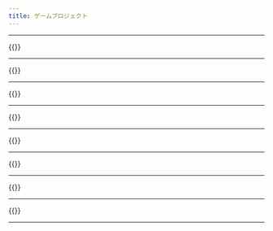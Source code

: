```yaml
---
title: ゲームプロジェクト
---
```


---

{{<project-entry-img name="ふわふわぷかぷかゴムテニス" date="2024" role="プログラマー、テクニカルアーティスト" desc="これはスペーステニスゲームです。6回連続でボールを打つと勝利！しかし、ネットがないとラケットは何をするべきでしょうか？答えはあなたの心の中にあります（それは暴力です）。このゲームは、一週間でToJam 2024：Talk About Fourshadowingのために作られたもので、テーマは「それはそうなるべきだ！」です。" img="ffrt/ffrtbeat.png" devlog="ffrt" play="https://secondrealmstudio.itch.io/ffrt" >}}

---

{{<project-entry-img name="エコーズ・オブ・ザ・ルーツ" date="2023-2024" role="テクニカルアーティスト、リードプログラマー" desc="2024年レベルアップショーケースで最優秀芸術成就賞を受賞。Unity製の2.5Dアクションアドベンチャーゲーム。戦闘フレームワークのコーディング、シェーダー・ポストプロセス・アセットオートメーションツールなどの技術アートを担当。" img="eotr/AWARDS-min.png" devlog="eotr" play="https://secondrealmstudio.itch.io/eotr" trailer="https://youtu.be/3Q2QUYI-XZ0?si=bcDIVRkbxi3EPVID">}}

---

{{<project-entry-img name="動物の惑星：フラットアース [進行中]" date="2023-現在" role="プログラマー、デザイナー" desc="以前のジャムプロジェクト「アニマルプラネット」のアップグレード版。Unityで製作された（平らな）惑星ビルディング、戦略、シミュレーションゲーム。新しい災害システムが導入される予定！プロジェクトは積極的に開発中です。" img="ongoing/placeholder.png">}}

---

{{<project-entry-img name="Slimo" role="プログラマー、デザイナー、3Dアーティスト" date="2023" desc="プレイヤーがスリンクスを操作し、彼らのプリンセス、スリモを見つける3Dパズルゲーム。Unityを使用してキーボード操作で作成。トロントゲームジャム2023の3日間で制作されたゲームです。" img="slimo/0ujX43.png" play="https://sky-haihai.itch.io/slimo">}}

---

{{<project-entry-img name="Windo" role="プログラマー、デザイナー、3Dアーティスト" date="2022" desc="プレイヤーが掃除ロボットを操作して、複数のステージで家の掃除をする戦略シミュレーションゲーム。ほこりを吸い込むのではなく、吹き飛ばしてレベル内の指定されたゴミ箱に入れることが目的。簡単に聞こえますか？カトーという名前の家の猫が障害物を作り出し、困難を提供します。トロントゲームジャム2023の3日間で制作されたゲームです。" img="windo/4TlwTo1.png" play="https://sky-haihai.itch.io/windo" gameplay="https://www.twitch.tv/videos/1316605435">}}

---

{{<project-entry-img name="射手座の日IV" role="盗作者" date="2022" desc="アニメ「涼宮ハルヒの憂鬱」のあるエピソードのファンプロジェクト。そのエピソードでは、長門有希が「射手座の日III」というゲームをプログラムしていたため、それを模倣し、図々しくも「IV」と名付けました。" img="tdos/tdos1.png" srccode="https://github.com/sky-haihai/THE-DAY-OF-SAGITTARIUS-IV.git">}}

---

{{<project-entry-img name="動物の惑星" date="2021" role="プログラマー、デザイナー、3Dアーティスト" desc="2021年北京国際ゲームイノベーションカンファレンス(BIGC)で参加賞（トップ13％）を受賞。球形の惑星ビルディング、戦略、シミュレーションゲームで、プレイヤーはさまざまな地形ブロックの組み合わせを発見し、全種類の動物の数量を保つことで生態系のバランスをとる必要があります。" img="animalplanet/zxRCxq.png" play="https://yifengs.itch.io/animalplanet">}}

---

{{<project-entry-img name="バンプイットアップ" date="2021" role="プログラマー、デザイナー" desc="このゲームはプレイヤーがインポートするオーディオファイルを分析し、プレイヤーが遊ぶためのビートマップを生成します。文字通りに盛り上がることが目標で、強いビートがより多くの勢いを提供します！トロントゲームジャム2023で制作されたゲームです。" img="bumpitup/zC_4R4.png" play="https://sky-haihai.itch.io/bumpitup">}}

---
